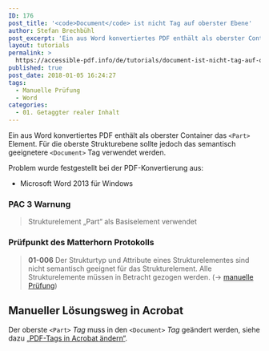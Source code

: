 ```yaml
---
ID: 176
post_title: '<code>Document</code> ist nicht Tag auf oberster Ebene'
author: Stefan Brechbühl
post_excerpt: 'Ein aus Word konvertiertes PDF enthält als oberster Container das &lt;Part&gt; Element. Für die oberste Strukturebene sollte jedoch das semantisch geeignetere &lt;Document&gt; Tag verwendet werden.'
layout: tutorials
permalink: >
  https://accessible-pdf.info/de/tutorials/document-ist-nicht-tag-auf-oberster-ebene/
published: true
post_date: 2018-01-05 16:24:27
tags:
  - Manuelle Prüfung
  - Word
categories:
  - 01. Getaggter realer Inhalt
---
```

Ein aus Word konvertiertes PDF enthält als oberster Container das `<Part>` Element. Für die oberste Strukturebene sollte jedoch das semantisch geeignetere `<Document>` Tag verwendet werden.

Problem wurde festgestellt bei der PDF-Konvertierung aus:

- Microsoft Word 2013 für Windows

### PAC 3 Warnung

> Strukturelement „Part“ als Basiselement verwendet

### Prüfpunkt des Matterhorn Protokolls

> **01-006** Der Strukturtyp und Attribute eines Strukturelementes sind nicht semantisch geeignet für das Strukturelement. Alle Strukturelemente müssen in Betracht gezogen werden. (→ [manuelle Prüfung](https://accessible-pdf.info/de/glossar/#manuelle-pruefung))

## Manueller Lösungsweg in Acrobat

Der oberste `<Part>` *Tag* muss in den `<Document>` *Tag* geändert werden, siehe dazu [„PDF-Tags in Acrobat ändern“](https://accessible-pdf.info/de/basics/pdf-tags-in-acrobat-aendern/).